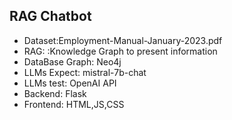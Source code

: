## RAG Chatbot 
- Dataset:Employment-Manual-January-2023.pdf
- RAG: :Knowledge Graph to present information
- DataBase Graph: Neo4j
- LLMs Expect: mistral-7b-chat
- LLMs test: OpenAI API 
- Backend: Flask
- Frontend: HTML,JS,CSS
